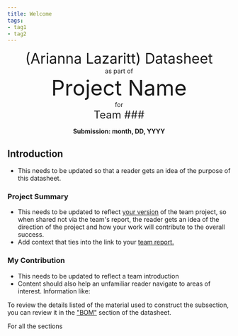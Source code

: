 ```yaml
---
title: Welcome
tags:
- tag1
- tag2
---
```


<center>
<font size= "6">(Arianna Lazaritt) Datasheet</font><br>
as part of<br>
<font size= "8"> Project Name</font><br>
for<br>
<font size= "5"> Team ### </font><br>


**Submission: month, DD, YYYY**
</center>


## Introduction


* This needs to be updated so that a reader gets an idea of the purpose of this datasheet.


### Project Summary


* This needs to be updated to reflect <ins>your version</ins> of the team project, so when shared not via the team's report, the reader gets an idea of the direction of the project and how your work will contribute to the overall success.
* Add context that ties into the link to your [team report.](https://embedded-systems-design.github.io/EGR304TeamTemplate/)




### My Contribution


* This needs to be updated to reflect a team introduction
* Content should also help an unfamiliar reader navigate to areas of interest. Information like:


To review the details listed of the material used to construct the subsection, you can review it in the ["BOM"](https://embedded-systems-design.github.io/EGR304DataSheetTemplate/03-BOM/BOM/) section of the datasheet.


For all the sections
